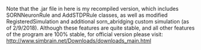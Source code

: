 Note that the .jar file in here is my recompiled version, which includes SORNNeuronRule and AddSTDPRule classes, as well as modified RegisteredSimulation and additional sorn_abridging custom simulation (as of 2/9/2018). Although these features are quite stable, and all other features of the program are 100% stable, for official version please visit: http://www.simbrain.net/Downloads/downloads_main.html
